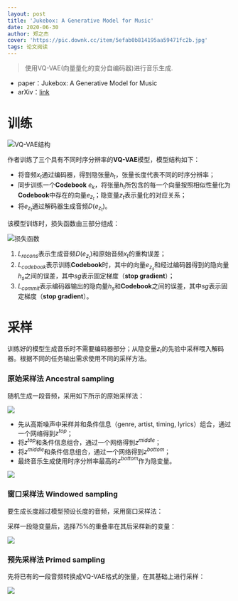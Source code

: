 ```yaml
---
layout: post
title: 'Jukebox: A Generative Model for Music'
date: 2020-06-30
author: 郑之杰
cover: 'https://pic.downk.cc/item/5efab0b814195aa59471fc2b.jpg'
tags: 论文阅读
---
```


> 使用VQ-VAE(向量量化的变分自编码器)进行音乐生成.

- paper：Jukebox: A Generative Model for Music
- arXiv：[link](https://arxiv.org/abs/2005.00341v1)

# 训练

![VQ-VAE结构](https://pic.downk.cc/item/5efab12814195aa594721ceb.jpg)

作者训练了三个具有不同时序分辨率的**VQ-VAE**模型，模型结构如下：
- 将音频$x_t$通过编码器，得到隐张量$h_t$，张量长度代表不同的时序分辨率；
- 同步训练一个**Codebook** $e_k$，将张量$h_t$所包含的每一个向量按照相似性量化为**Codebook**中存在的向量$e_{z_t}$；隐变量$z_t$表示量化的对应关系；
- 将$e_{z_t}$通过解码器生成音频$D(e_{z_t})$。

该模型训练时，损失函数由三部分组成：

![损失函数](https://pic.downk.cc/item/5efab15014195aa5947228b5.jpg)

1. $L_{recons}$表示生成音频$D(e_{z_t})$和原始音频$x_t$的重构误差；
2. $L_{codebook}$表示训练**Codebook**时，其中的向量$e_{z_s}$和经过编码器得到的隐向量$h_s$之间的误差，其中$sg$表示固定梯度（**stop gradient**）；
3. $L_{commit}$表示编码器输出的隐向量$h_s$和**Codebook**之间的误差，其中$sg$表示固定梯度（**stop gradient**）。

# 采样
训练好的模型生成音乐时不需要编码器部分；从隐变量$z_t$的先验中采样喂入解码器。根据不同的任务输出需求使用不同的采样方法。

### 原始采样法 Ancestral sampling
随机生成一段音频，采用如下所示的原始采样法：

![](https://pic.downk.cc/item/5efad7a014195aa5947de127.jpg)

- 先从高斯噪声中采样并和条件信息（genre, artist, timing, lyrics）组合，通过一个网络得到$z^{top}$；
- 将$z^{top}$和条件信息组合，通过一个网络得到$z^{middle}$；
- 将$z^{middle}$和条件信息组合，通过一个网络得到$z^{bottom}$；
- 最终音乐生成使用时序分辨率最高的$z^{bottom}$作为隐变量。

![](https://pic.downk.cc/item/5efad77d14195aa5947dd5b5.jpg)

### 窗口采样法 Windowed sampling
要生成长度超过模型预设长度的音频，采用窗口采样法：

采样一段隐变量后，选择75%的重叠率在其后采样新的变量：

![](https://pic.downk.cc/item/5efad9d014195aa5947eafb4.jpg)

### 预先采样法 Primed sampling
先将已有的一段音频转换成VQ-VAE格式的张量，在其基础上进行采样：

![](https://pic.downk.cc/item/5efada3b14195aa5947eda5a.jpg)